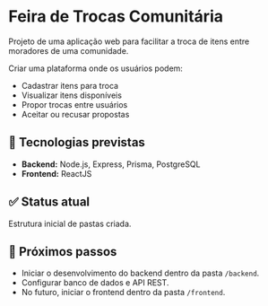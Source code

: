 # Feira de Trocas Comunitária

Projeto de uma aplicação web para facilitar a troca de itens entre moradores de uma comunidade.

Criar uma plataforma onde os usuários podem:

- Cadastrar itens para troca
- Visualizar itens disponíveis
- Propor trocas entre usuários
- Aceitar ou recusar propostas

## 🚀 Tecnologias previstas

- **Backend:** Node.js, Express, Prisma, PostgreSQL
- **Frontend:** ReactJS

## ✅ Status atual

Estrutura inicial de pastas criada.

## 📌 Próximos passos

- Iniciar o desenvolvimento do backend dentro da pasta `/backend`.
- Configurar banco de dados e API REST.
- No futuro, iniciar o frontend dentro da pasta `/frontend`.